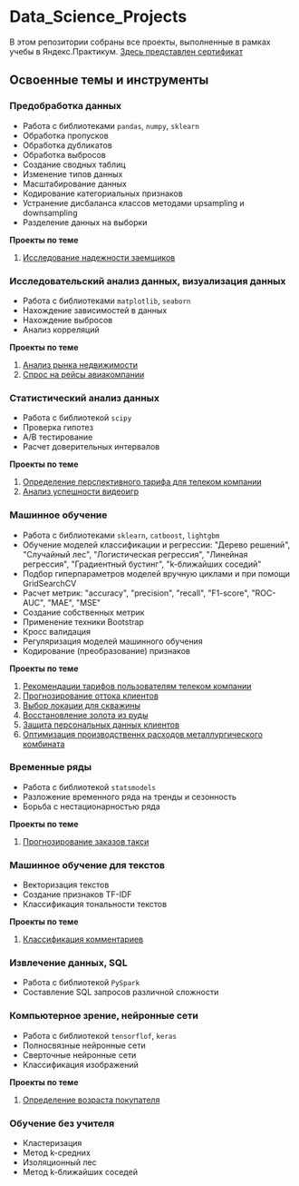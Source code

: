 # Data_Science_Projects
В этом репозитории собраны все проекты, выполненные в рамках учебы в Яндекс.Практикум. [Здесь представлен сертификат](https://github.com/leociv/Data_Science_Projects/blob/main/Leonid%20Tsivenko%20Certificate.pdf) 
## Освоенные темы и инструменты
### Предобработка данных
- Работа с библиотеками `pandas`, `numpy`, `sklearn`
- Обработка пропусков
- Обработка дубликатов
- Обработка выбросов
- Создание сводных таблиц
- Изменение типов данных
- Масштабирование данных
- Кодирование категориальных признаков
- Устранение дисбаланса классов методами upsampling и downsampling
- Разделение данных на выборки

**Проекты по теме**

1. [Исследование надежности заемщиков](https://github.com/leociv/Data_Science_Projects/tree/main/Data_preprocessing)
### Исследовательский анализ данных, визуализация данных
- Работа с библиотеками `matplotlib`, `seaborn`
- Нахождение зависимостей в данных
- Нахождение выбросов
- Анализ корреляций

**Проекты по теме**

1. [Анализ рынка недвижимости](https://github.com/leociv/Data_Science_Projects/tree/main/Exploratory_data_analysis)
2. [Спрос на рейсы авиакомпании](https://github.com/leociv/Data_Science_Projects/tree/main/SQL)
### Статистический анализ данных
- Работа с библиотекой `scipy`
- Проверка гипотез
- А/В тестирование
- Расчет доверительных интервалов

**Проекты по теме**

1. [Определение перспективного тарифа для телеком компании](https://github.com/leociv/Data_Science_Projects/tree/main/Statistical_data_analysis)
2. [Анализ успешности видеоигр](https://github.com/leociv/Data_Science_Projects/tree/main/Project_1)
### Машинное обучение
- Работа с библиотеками `sklearn`, `catboost`, `lightgbm`
- Обучение моделей классификации и регрессии: "Дерево решений", "Случайный лес", "Логистическая регрессия", "Линейная регрессия", "Градиентный бустинг", "k-ближайших соседий"
- Подбор гиперпараметров моделей вручную циклами и при помощи GridSearchCV
- Расчет метрик: "accuracy", "precision", "recall", "F1-score", "ROC-AUC", "MAE", "MSE"
- Создание собственных метрик
- Применение техники Bootstrap
- Кросс валидация
- Регуляризация моделей машинного обучения
- Кодирование (преобразование) признаков

**Проекты по теме**

1. [Рекомендации тарифов пользователям телеком компании](https://github.com/leociv/Data_Science_Projects/tree/main/Introduction_to_the_machine_learning)
2. [Прогнозирование оттока клиентов](https://github.com/leociv/Data_Science_Projects/tree/main/Supervised_learning)
3. [Выбор локации для скважины](https://github.com/leociv/Data_Science_Projects/tree/main/Machine_learning_in_business)
4. [Восстановление золота из руды](https://github.com/leociv/Data_Science_Projects/tree/main/Project_2)
5. [Защита персональных данных клиентов](https://github.com/leociv/Data_Science_Projects/tree/main/Linear_algebra)
6. [Оптимизация производственнх расходов металлургического комбината](https://github.com/leociv/Data_Science_Projects/tree/main/Project_3_final)
### Временные ряды
- Работа с библиотекой `statsmodels`
- Разложение временного ряда на тренды и сезонность
- Борьба с нестационарностью ряда

**Проекты по теме**

1. [Прогнозирование заказов такси](https://github.com/leociv/Data_Science_Projects/tree/main/Time_series)
### Машинное обучение для текстов
- Векторизация текстов
- Создание признаков TF-IDF
- Классификация тональности текстов

**Проекты по теме**

1. [Классификация комментариев](https://github.com/leociv/Data_Science_Projects/tree/main/Natural_language_processing)
### Извлечение данных, SQL
- Работа с библиотекой `PySpark`
- Составление SQL запросов различной сложности

### Компьютерное зрение, нейронные сети
- Работа с библиотекой `tensorflof`, `keras`
- Полносвязные нейронные сети
- Сверточные нейронные сети
- Классификация изображений

**Проекты по теме**

1. [Определение возраста покупателя](https://github.com/leociv/Data_Science_Projects/tree/main/Computer_vision)

### Обучение без учителя
- Кластеризация
- Метод k-средних
- Изоляционный лес
- Метод k-ближайших соседей
